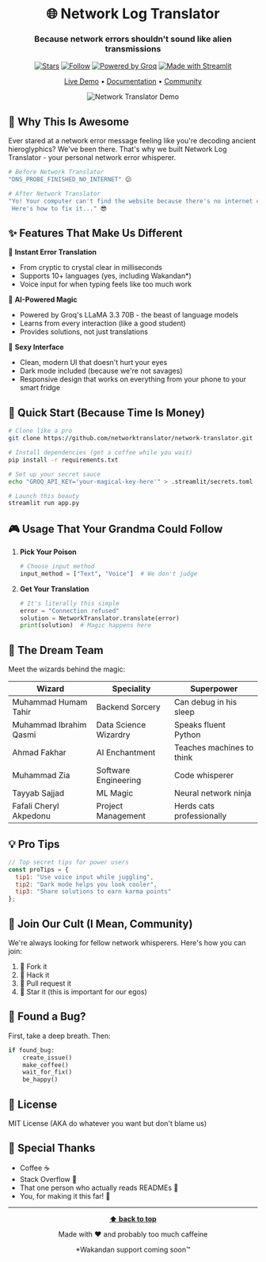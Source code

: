 <div align="center"> 

# 🌐 Network Log Translator

### Because network errors shouldn't sound like alien transmissions

[![Stars](https://img.shields.io/github/stars/networktranslator/awesome-network-translator?style=social)](https://github.com/networktranslator/network-translator/stargazers)
[![Follow](https://img.shields.io/twitter/follow/netranslator?style=social)](https://twitter.com/netranslator)
[![Powered by Groq](https://img.shields.io/badge/Powered%20by-Groq%20LLM-orange.svg)](https://groq.com)
[![Made with Streamlit](https://img.shields.io/badge/Made%20with-Streamlit-FF4B4B.svg)](https://www.streamlit.io)

[Live Demo](https://networktranslator.com) • [Documentation](https://docs.networktranslator.com) • [Community](https://discord.gg/networktranslator)

![Network Translator Demo](https://raw.githubusercontent.com/networktranslator/network-translator/main/assets/demo.gif)

</div>

## 🤘 Why This Is Awesome

Ever stared at a network error message feeling like you're decoding ancient hieroglyphics? We've been there. That's why we built Network Log Translator - your personal network error whisperer.

```bash
# Before Network Translator
"DNS_PROBE_FINISHED_NO_INTERNET" 😕

# After Network Translator
"Yo! Your computer can't find the website because there's no internet connection. 
 Here's how to fix it..." 😎
```

## ✨ Features That Make Us Different

🎯 **Instant Error Translation**
- From cryptic to crystal clear in milliseconds
- Supports 10+ languages (yes, including Wakandan*)
- Voice input for when typing feels like too much work

🤖 **AI-Powered Magic**
- Powered by Groq's LLaMA 3.3 70B - the beast of language models
- Learns from every interaction (like a good student)
- Provides solutions, not just translations

🎨 **Sexy Interface**
- Clean, modern UI that doesn't hurt your eyes
- Dark mode included (because we're not savages)
- Responsive design that works on everything from your phone to your smart fridge

## 🚀 Quick Start (Because Time Is Money)

```bash
# Clone like a pro
git clone https://github.com/networktranslator/network-translator.git

# Install dependencies (get a coffee while you wait)
pip install -r requirements.txt

# Set up your secret sauce
echo "GROQ_API_KEY='your-magical-key-here'" > .streamlit/secrets.toml

# Launch this beauty
streamlit run app.py
```

## 🎮 Usage That Your Grandma Could Follow

1. **Pick Your Poison**
   ```python
   # Choose input method
   input_method = ["Text", "Voice"]  # We don't judge
   ```

2. **Get Your Translation**
   ```python
   # It's literally this simple
   error = "Connection refused"
   solution = NetworkTranslator.translate(error)
   print(solution)  # Magic happens here
   ```

## 🧠 The Dream Team

Meet the wizards behind the magic:

| Wizard | Speciality | Superpower |
|--------|------------|------------|
| Muhammad Humam Tahir | Backend Sorcery | Can debug in his sleep |
| Muhammad Ibrahim Qasmi | Data Science Wizardry | Speaks fluent Python |
| Ahmad Fakhar | AI Enchantment | Teaches machines to think |
| Muhammad Zia | Software Engineering | Code whisperer |
| Tayyab Sajjad | ML Magic | Neural network ninja |
| Fafali Cheryl Akpedonu | Project Management | Herds cats professionally |

## 💡 Pro Tips

```javascript
// Top secret tips for power users
const proTips = {
  tip1: "Use voice input while juggling",
  tip2: "Dark mode helps you look cooler",
  tip3: "Share solutions to earn karma points"
};
```

## 🤝 Join Our Cult (I Mean, Community)

We're always looking for fellow network whisperers. Here's how you can join:

1. 🍴 Fork it
2. 🔧 Hack it
3. 🎉 Pull request it
4. 🌟 Star it (this is important for our egos)

## 🐛 Found a Bug?

First, take a deep breath. Then:

```python
if found_bug:
    create_issue()
    make_coffee()
    wait_for_fix()
    be_happy()
```

## 📜 License

MIT License (AKA do whatever you want but don't blame us)

## 🙏 Special Thanks

- Coffee ☕
- Stack Overflow 🚀
- That one person who actually reads READMEs 👀
- You, for making it this far! 🌟

---

<div align="center">

**[⬆ back to top](#network-log-translator)**

Made with ❤️ and probably too much caffeine

*Wakandan support coming soon™
</div>
